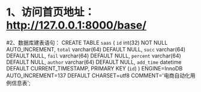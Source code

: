 # 1、访问首页地址：http://127.0.0.1:8000/base/





#2、数据库建表语句：
CREATE TABLE `saas` (
  `id` int(32) NOT NULL AUTO_INCREMENT,
  `total` varchar(64) DEFAULT NULL,
  `succ` varchar(64) DEFAULT NULL,
  `fail` varchar(64) DEFAULT NULL,
  `percent` varchar(64) DEFAULT NULL,
  `author` varchar(64) DEFAULT NULL,
  `add_time` datetime DEFAULT CURRENT_TIMESTAMP,
  PRIMARY KEY (`id`)
) ENGINE=InnoDB AUTO_INCREMENT=137 DEFAULT CHARSET=utf8 COMMENT='电商自动化用例信息表';
